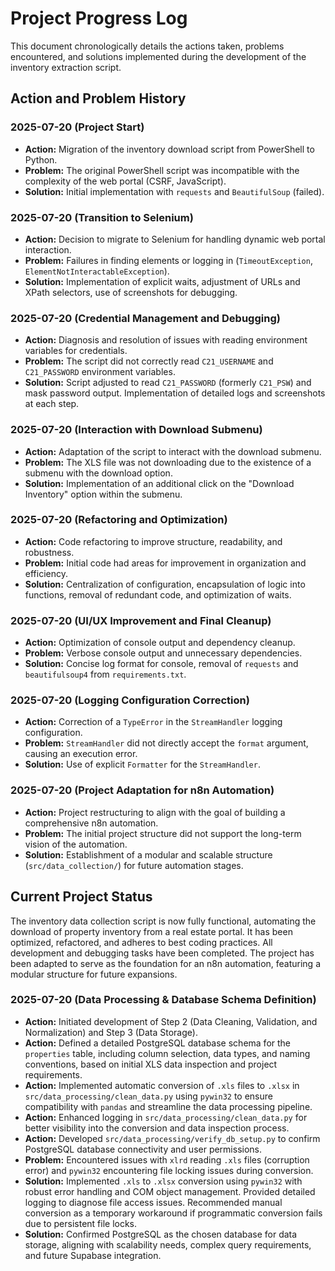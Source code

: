 # Project Progress Log

This document chronologically details the actions taken, problems encountered, and solutions implemented during the development of the inventory extraction script.

## Action and Problem History

### 2025-07-20 (Project Start)

*   **Action:** Migration of the inventory download script from PowerShell to Python.
*   **Problem:** The original PowerShell script was incompatible with the complexity of the web portal (CSRF, JavaScript).
*   **Solution:** Initial implementation with `requests` and `BeautifulSoup` (failed).

### 2025-07-20 (Transition to Selenium)

*   **Action:** Decision to migrate to Selenium for handling dynamic web portal interaction.
*   **Problem:** Failures in finding elements or logging in (`TimeoutException`, `ElementNotInteractableException`).
*   **Solution:** Implementation of explicit waits, adjustment of URLs and XPath selectors, use of screenshots for debugging.

### 2025-07-20 (Credential Management and Debugging)

*   **Action:** Diagnosis and resolution of issues with reading environment variables for credentials.
*   **Problem:** The script did not correctly read `C21_USERNAME` and `C21_PASSWORD` environment variables.
*   **Solution:** Script adjusted to read `C21_PASSWORD` (formerly `C21_PSW`) and mask password output. Implementation of detailed logs and screenshots at each step.

### 2025-07-20 (Interaction with Download Submenu)

*   **Action:** Adaptation of the script to interact with the download submenu.
*   **Problem:** The XLS file was not downloading due to the existence of a submenu with the download option.
*   **Solution:** Implementation of an additional click on the "Download Inventory" option within the submenu.

### 2025-07-20 (Refactoring and Optimization)

*   **Action:** Code refactoring to improve structure, readability, and robustness.
*   **Problem:** Initial code had areas for improvement in organization and efficiency.
*   **Solution:** Centralization of configuration, encapsulation of logic into functions, removal of redundant code, and optimization of waits.

### 2025-07-20 (UI/UX Improvement and Final Cleanup)

*   **Action:** Optimization of console output and dependency cleanup.
*   **Problem:** Verbose console output and unnecessary dependencies.
*   **Solution:** Concise log format for console, removal of `requests` and `beautifulsoup4` from `requirements.txt`.

### 2025-07-20 (Logging Configuration Correction)

*   **Action:** Correction of a `TypeError` in the `StreamHandler` logging configuration.
*   **Problem:** `StreamHandler` did not directly accept the `format` argument, causing an execution error.
*   **Solution:** Use of explicit `Formatter` for the `StreamHandler`.

### 2025-07-20 (Project Adaptation for n8n Automation)

*   **Action:** Project restructuring to align with the goal of building a comprehensive n8n automation.
*   **Problem:** The initial project structure did not support the long-term vision of the automation.
*   **Solution:** Establishment of a modular and scalable structure (`src/data_collection/`) for future automation stages.

## Current Project Status

The inventory data collection script is now fully functional, automating the download of property inventory from a real estate portal. It has been optimized, refactored, and adheres to best coding practices. All development and debugging tasks have been completed. The project has been adapted to serve as the foundation for an n8n automation, featuring a modular structure for future expansions.

### 2025-07-20 (Data Processing & Database Schema Definition)

*   **Action:** Initiated development of Step 2 (Data Cleaning, Validation, and Normalization) and Step 3 (Data Storage).
*   **Action:** Defined a detailed PostgreSQL database schema for the `properties` table, including column selection, data types, and naming conventions, based on initial XLS data inspection and project requirements.
*   **Action:** Implemented automatic conversion of `.xls` files to `.xlsx` in `src/data_processing/clean_data.py` using `pywin32` to ensure compatibility with `pandas` and streamline the data processing pipeline.
*   **Action:** Enhanced logging in `src/data_processing/clean_data.py` for better visibility into the conversion and data inspection process.
*   **Action:** Developed `src/data_processing/verify_db_setup.py` to confirm PostgreSQL database connectivity and user permissions.
*   **Problem:** Encountered issues with `xlrd` reading `.xls` files (corruption error) and `pywin32` encountering file locking issues during conversion.
*   **Solution:** Implemented `.xls` to `.xlsx` conversion using `pywin32` with robust error handling and COM object management. Provided detailed logging to diagnose file access issues. Recommended manual conversion as a temporary workaround if programmatic conversion fails due to persistent file locks.
*   **Solution:** Confirmed PostgreSQL as the chosen database for data storage, aligning with scalability needs, complex query requirements, and future Supabase integration.
